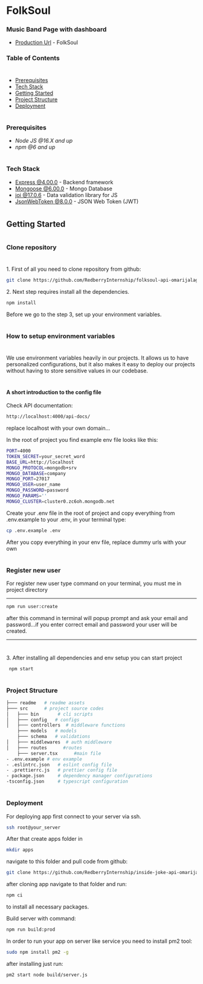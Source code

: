 # FolkSoul

### Music Band Page with dashboard

- [Production Url](https://github.com/RedberryInternship/folksoul-api-omarijalagania.git) - FolkSoul

### Table of Contents

#

- [Prerequisites](#prerequisites)
- [Tech Stack](#tech-stack)
- [Getting Started](#getting-started)
- [Project Structure](#project-structure)
- [Deployment](#deployment)

#

### Prerequisites

- _Node JS @16.X and up_
- _npm @6 and up_

#

### Tech Stack

- [Express @4.00.0](https://expressjs.com/) - Backend framework
- [Mongoose @6.00.0](http://mongodb.com/) - Mongo Database
- [joi @17.0.6](https://github.com/sideway/joi) - Data validation library for JS
- [JsonWebToken @8.0.0](https://github.com/auth0/node-jsonwebtoken#readme) - JSON Web Token (JWT)

#

## Getting Started

#

### Clone repository

#

1\. First of all you need to clone repository from github:

```sh
git clone https://github.com/RedberryInternship/folksoul-api-omarijalagania.git
```

2\. Next step requires install all the dependencies.

```sh
npm install
```

Before we go to the step 3, set up your environment variables.

#

### How to setup environment variables

#

</hr>
<p style="margin: 10px 0"> We use environment variables heavily in our projects. It allows us to have personalized configurations, but it also makes it easy to deploy our projects without having to store sensitive values in our codebase.</p>

#

#### A short introduction to the config file

Check API documentation:

```sh
http://localhost:4000/api-docs/
```

replace localhost with your own domain...

<p>In the root of project you find example env file looks like this:</p>

```sh
PORT=4000
TOKEN_SECRET=your_secret_word
BASE_URL=http://localhost
MONGO_PROTOCOL=mongodb+srv
MONGO_DATABASE=company
MONGO_PORT=27017
MONGO_USER=user_name
MONGO_PASSWORD=password
MONGO_PARAMS=''
MONGO_CLUSTER=cluster0.zc6oh.mongodb.net
```

<p>Create your .env file in the root of project and copy everything from .env.example to your .env, in your terminal type:</p>

```sh
cp .env.example .env
```

<P>After you copy everything in your env file, replace dummy urls with your own</p>

#

### Register new user

For register new user type command on your terminal, you must me in project directory

---

```sh
npm run user:create
```

after this command in terminal will popup prompt and ask your email and password...if you enter correct email and password your user will be created.

---

#

3\. After installing all dependencies and env setup you can start project

```
 npm start

```

#

### Project Structure

```bash
├─── readme   # readme assets
├─── src      # project source codes
│   ├─── bin       # cli scripts
│   ├─── config   # configs
│   ├─── controllers  # middleware functions
    ├─── models   # models
    ├─── schema   # validations
│   ├─── middlewares  # auth middleware
│   ├─── routes      #routes
    ├─── server.tsx      #main file
- .env.example # env example
- .eslintrc.json   # eslint config file
- .prettierrc.js   # prettier config file
- package.json     # dependency manager configurations
-tsconfig.json     # typescript configuration

```

#

### Deployment

For deploying app first connect to your server via ssh.

```sh
ssh root@your_server
```

After that create apps folder in

```sh
mkdir apps
```

navigate to this folder and pull code from github:

```sh
git clone https://github.com/RedberryInternship/inside-joke-api-omarijalagania.git
```

after cloning app navigate to that folder and run:

```sh
npm ci
```

to install all necessary packages.

Build server with command:

```sh
npm run build:prod
```

In order to run your app on server like service you need to install pm2 tool:

```sh
sudo npm install pm2 -g
```

after installing just run:

```sh
pm2 start node build/server.js
```

